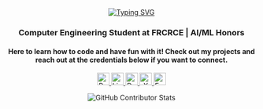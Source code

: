 <div align="center">
  <a href="https://git.io/typing-svg">
    <img src="https://readme-typing-svg.herokuapp.com?font=Fira+Code&size=30&pause=1000&color=1ACD55&center=true&width=435&lines=Hi+I'm+Liza+Glanisha" alt="Typing SVG" />
  </a> 
</div>

<h3 align="center">Computer Engineering Student at FRCRCE | AI/ML Honors</h3>

<h4 align="center">Here to learn how to code and have fun with it! Check out my projects and reach out at the credentials below if you want to connect. </h4>

<p align="center">
  <a href="https://liza-glanisha.vercel.app/">
    <img src="https://img.shields.io/static/v1?message=Portfolio&logo=website&label=&color=1ACD55&logoColor=white&labelColor=&style=for-the-badge" height="25" alt="Portfolio logo" />
  </a>
  <a href="https://linkedin.com/in/liza-glanisha-castelino-558802302">
    <img src="https://img.shields.io/static/v1?message=LinkedIn&logo=linkedin&label=&color=0077B5&logoColor=white&labelColor=&style=for-the-badge" height="25" alt="LinkedIn logo" />
  </a>
  <a href="https://devfolio.co/@Glanisha">
    <img src="https://img.shields.io/static/v1?message=Devfolio&logo=devfolio&label=&color=000000&logoColor=white&labelColor=&style=for-the-badge" height="25" alt="Devfolio logo" />
  </a>
  <a href="https://x.com/lizaglanisha?t=1PltEObC8XFYot-3QLafCA&s=09">
    <img src="https://img.shields.io/static/v1?message=X&logo=x&label=&color=000000&logoColor=white&labelColor=&style=for-the-badge" height="25" alt="X (Twitter) logo" />
  </a>
  <a href="mailto:lizacastelinoo@gmail.com">
    <img src="https://img.shields.io/static/v1?message=Email&logo=gmail&label=&color=D14836&logoColor=white&labelColor=&style=for-the-badge" height="25" alt="Email logo" />
  </a>
</p>



<div align="center">
  <img src="https://github-contributor-stats.vercel.app/api?username=Glanisha&limit=5&theme=dark&combine_all_yearly_contributions=true" alt="GitHub Contributor Stats" />
</div>
